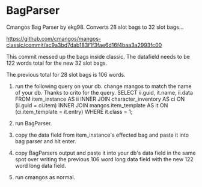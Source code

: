 # BagParser 
Cmangos Bag Parser by ekg98.  Converts 28 slot bags to 32 slot bags...

https://github.com/cmangos/mangos-classic/commit/ac9a3bd7dab183f1f3fae6d16f4baa3a2993fc00

This commit messed up the bags inside classic.  The datafield needs to be 122 words total for the new 32 slot bags.

The previous total for 28 slot bags is 106 words.

1) run the following query on your db.  change mangos to match the name of your db.  Thanks to crito for the query.
SELECT ii.guid, it.name, ii.data FROM item_instance AS ii INNER JOIN character_inventory AS ci ON (ii.guid = ci.item) INNER JOIN mangos.item_template AS it ON (ci.item_template = it.entry) WHERE it.class = 1;

2) run BagParser.
3) copy the data field from item_instance's effected bag and paste it into bag parser and hit enter.
4) copy BagParsers output and paste it into your db's data field in the same spot over writing the previous 106 word long data
   field with the new 122 word long data field.
5) run cmangos as normal.

